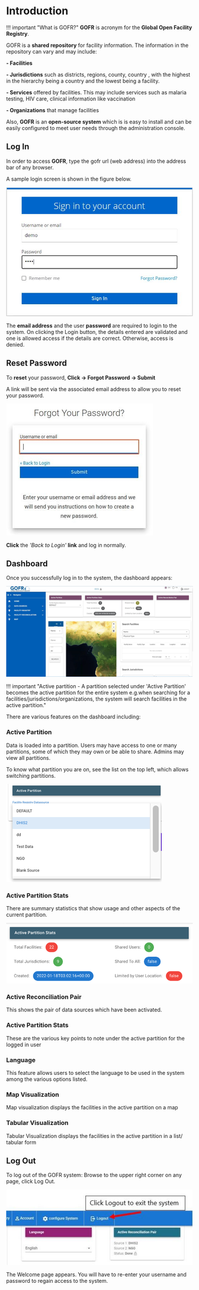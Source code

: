 # Introduction

!!! important "What is GOFR?"
**GOFR** is acronym for the **Global Open Facility Registry**.

GOFR is a **shared repository** for facility information. The information in the repository can vary and may include:

**- Facilities**

**- Jurisdictions** such as districts, regions, county, country , with the highest in the hierarchy being a country and the lowest being a facility.

**- Services** offered by facilities. This may include services such as malaria testing, HIV care, clinical information like vaccination

**- Organizations** that manage facilities

Also, **GOFR** is an **open-source system** which is is easy to install and can be easily configured to meet user needs through the administration console.

## Log In

In order to access **GOFR**, type the gofr url (web address) into the address bar of any browser.

A sample login screen is shown in the figure below.

![Alt text](../img/gofr_sign_in.JPG 'GOFR Login Page')

The **email address** and the user **password** are required to login to the system. On clicking the Login button, the details entered are validated and one is allowed access if the details are correct. Otherwise, access is denied.

## Reset Password

To **reset** your password, **Click -> Forgot Password -> Submit**

A link will be sent via the associated email address to allow you to reset your password.

![Alt text](../img/forgot_password.jpg 'GOFR Forgot Password Page')

**Click** the _'Back to Login'_  **link** and log in normally.

## Dashboard

Once you successfully log in to the system, the dashboard appears:

![Alt text](../img/gofr_dashboard.JPG 'GOFR Dashboard Page')

!!! important "Active partition - A partition selected under 'Active Partition' becomes the active partition for the entire system e.g.when searching for a facilities/jurisdictions/organizations, the system will search facilities in the active partition."

There are various features on the dashboard  including:

### Active Partition

Data is loaded into a partition. Users may have access to one or many partitions, some of which they may own or be able to share. Admins may view all partitions.

To know what partition you are on, see the list on the top left, which allows switching partitions.

![Alt text](../img/partition.png 'Partitions')

### Active Partition Stats

There are summary statistics that show usage and other aspects of the current partition.

![Alt text](../img/summarystats.png 'Summary Stats')

### Active Reconciliation Pair

This shows the pair of data sources which have been activated.

### Active Partition Stats

These are the various key points to note under the active partition for the logged in user

### Language

This feature allows users to select the language to be used in the system among the various options listed.

### Map Visualization

Map visualization displays the facilities in the active partition on a map

### Tabular Visualization

Tabular Visualization displays the facilities in the active partition in a list/ tabular form

## Log Out

To log out of the GOFR system:
Browse to the upper right corner on any page, click Log Out.

![Alt text](../img/log_out.JPG 'GOFR Log Out Page')

The Welcome page appears. You will have to re-enter your username and password to regain access to the system.
